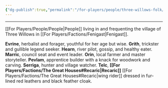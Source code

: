 ```yaml
---
{"dg-publish":true,"permalink":"/for-players/people/three-willows-folk/"}
---
```


***
[[For Players/People/People\|People]] living in and frequenting the village of Three Willows in [[For Players/Factions/Fenigast\|Fenigast]].

**Evrine**, herbalist and forager, youthful for her age but wise.
**Grith**, trickster and gullible legend seeker.
**Hearn**, river pilot, gossip, and healthy eater.
**Marric**, council seat and event leader.
**Orin**, local farmer and master storyteller.
**Pevlam**, apprentice builder with a knack for woodwork and carving.
**Serriga**, hunter and village watcher.
**Telc**, **[[For Players/Factions/The Great Houses#Recaric\|Recaric]]** [[For Players/Factions/The Great Houses#Recaric\|wing rider]] dressed in fur-lined red leathers and black feather cloak.
